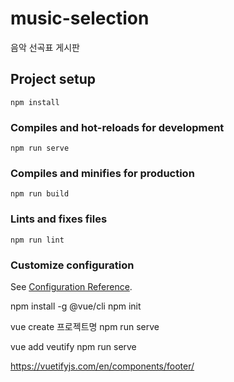 # music-selection
음악 선곡표 게시판

## Project setup
```
npm install
```

### Compiles and hot-reloads for development
```
npm run serve
```

### Compiles and minifies for production
```
npm run build
```

### Lints and fixes files
```
npm run lint
```

### Customize configuration
See [Configuration Reference](https://cli.vuejs.org/config/).


npm install -g @vue/cli
npm init

vue create 프로젝트명
npm run serve

vue add veutify
npm run serve



https://vuetifyjs.com/en/components/footer/
